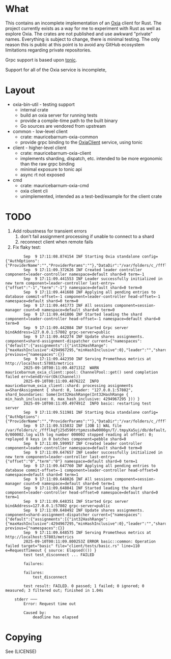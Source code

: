 # What

This contains an incomplete implementation of an [Oxia](https://github.com/oxia-db/oxia) client for Rust.  The project currently exists as a way for me to experiment with Rust as well as explore Oxia.  The crates are not published and use awkward "private" names.  Everything is subject to change, there is minimal testing.  The only reason this is public at this point is to avoid any GitHub ecosystem limitations regarding private repositories.

Grpc support is based upon [tonic](https://github.com/hyperium/tonic).

Support for all of the Oxia service is incomplete,


# Layout

* oxia-bin-util - testing support
    * internal crate
    * build an oxia server for running tests
    * provide a compile-time path to the built binary
    * Go sources are vendored from upstream
* common - low-level client
    * crate: mauricebarnum-oxia-common
    * provide grpc binding to the [OxiaClient](crates/common/proto/client.proto) service, using tonic
* client - higher-level client
    * crate: mauricebarnum-oxia-client
    * implements sharding, dispatch, etc. intended to be more ergonomic than the raw grpc binding
    * minimal exposure to tonic api
    * async rt not exposed
* cmd
    * crate: mauricebarnum-oxia-cmd
    * oxia client cli
    * unimplemented, intended as a test-bed/example for the client crate

# TODO

1. Add robustness for transient errors
   1. don't fail assignment processing if unable to connect to a shard
   1. reconnect client when remote fails
1. Fix flaky test:
```
        Sep  9 17:11:08.874154 INF Starting Oxia standalone config={"AuthOptions":{"ProviderName":"","ProviderParams":""},"DataDir":"/var/folders/c_/ffflkqfj25d590trtpmzss0w0000gn/T/.tmpyXa5uj/db","DbBlockCacheMB":100,"InternalServerTLS":null,"InternalServiceAddr":"","MetricsServiceAddr":"127.0.0.1:57803","NotificationsEnabled":true,"NotificationsRetentionTime":3600000000000,"NumShards":1,"PeerTLS":null,"PublicServiceAddr":"127.0.0.1:57802","ServerTLS":null,"WalDir":"/var/folders/c_/ffflkqfj25d590trtpmzss0w0000gn/T/.tmpyXa5uj/wal","WalRetentionTime":3600000000000,"WalSyncData":true}
        Sep  9 17:11:09.372626 INF Created leader controller component=leader-controller namespace=default shard=0 term=-1
        Sep  9 17:11:09.441553 INF Leader successfully initialized in new term component=leader-controller last-entry={"offset":"-1","term":"-1"} namespace=default shard=0 term=0
        Sep  9 17:11:09.441688 INF Applying all pending entries to database commit-offset=-1 component=leader-controller head-offset=-1 namespace=default shard=0 term=0
        Sep  9 17:11:09.441773 INF All sessions component=session-manager count=0 namespace=default shard=0 term=0
        Sep  9 17:11:09.441806 INF Started leading the shard component=leader-controller head-offset=-1 namespace=default shard=0 term=0
        Sep  9 17:11:09.442084 INF Started Grpc server bindAddress=127.0.0.1:57802 grpc-server=public
        Sep  9 17:11:09.442274 INF Update shares assignments. component=shard-assignment-dispatcher current={"namespaces":{"default":{"assignments":[{"int32HashRange":{"maxHashInclusive":4294967295,"minHashInclusive":0},"leader":"","shard":"0"}],"shardKeyRouter":"XXHASH3"}}} previous={"namespaces":{}}
        Sep  9 17:11:09.442350 INF Serving Prometheus metrics at http://localhost:57803/metrics
        2025-09-10T00:11:09.487131Z  WARN mauricebarnum_oxia_client::pool: ChannelPool::get() send completion failed err=SendError(Ok(Channel))
        2025-09-10T00:11:09.487622Z  INFO mauricebarnum_oxia_client::shard: processing assignments a=ShardAssignment { shard: 0, leader: "127.0.0.1:57802", shard_boundaries: Some(Int32HashRange(Int32HashRange { min_hash_inclusive: 0, max_hash_inclusive: 4294967295 })) }
        2025-09-10T00:11:09.497491Z  INFO basic: restarting test server
        Sep  9 17:11:09.511981 INF Starting Oxia standalone config={"AuthOptions":{"ProviderName":"","ProviderParams":""},"DataDir":"/var/folders/c_/ffflkqfj25d590trtpmzss0w0000gn/T/.tmpyXa5uj/db","DbBlockCacheMB":100,"InternalServerTLS":null,"InternalServiceAddr":"","MetricsServiceAddr":"127.0.0.1:57803","NotificationsEnabled":true,"NotificationsRetentionTime":3600000000000,"NumShards":1,"PeerTLS":null,"PublicServiceAddr":"127.0.0.1:57802","ServerTLS":null,"WalDir":"/var/folders/c_/ffflkqfj25d590trtpmzss0w0000gn/T/.tmpyXa5uj/wal","WalRetentionTime":3600000000000,"WalSyncData":true}
        Sep  9 17:11:09.515032 INF [JOB 1] WAL file /var/folders/c_/ffflkqfj25d590trtpmzss0w0000gn/T/.tmpyXa5uj/db/default/shard-0/000002.log with log number 000002 stopped reading at offset: 0; replayed 0 keys in 0 batches component=pebble shard=0
        Sep  9 17:11:09.599957 INF Created leader controller component=leader-controller namespace=default shard=0 term=0
        Sep  9 17:11:09.647657 INF Leader successfully initialized in new term component=leader-controller last-entry={"offset":"0","term":"0"} namespace=default shard=0 term=1
        Sep  9 17:11:09.647760 INF Applying all pending entries to database commit-offset=-1 component=leader-controller head-offset=0 namespace=default shard=0 term=1
        Sep  9 17:11:09.648026 INF All sessions component=session-manager count=0 namespace=default shard=0 term=1
        Sep  9 17:11:09.648041 INF Started leading the shard component=leader-controller head-offset=0 namespace=default shard=0 term=1
        Sep  9 17:11:09.648351 INF Started Grpc server bindAddress=127.0.0.1:57802 grpc-server=public
        Sep  9 17:11:09.648492 INF Update shares assignments. component=shard-assignment-dispatcher current={"namespaces":{"default":{"assignments":[{"int32HashRange":{"maxHashInclusive":4294967295,"minHashInclusive":0},"leader":"","shard":"0"}],"shardKeyRouter":"XXHASH3"}}} previous={"namespaces":{}}
        Sep  9 17:11:09.648575 INF Serving Prometheus metrics at http://localhost:57803/metrics
        2025-09-10T00:11:09.800253Z ERROR basic::common: Operation failed target="basic" file="client/tests/basic.rs" line=110 e=RequestTimeout { source: Elapsed(()) }
        test test_disconnect ... FAILED

        failures:

        failures:
            test_disconnect

        test result: FAILED. 0 passed; 1 failed; 0 ignored; 0 measured; 3 filtered out; finished in 1.04s

    stderr ───
        Error: Request time out

        Caused by:
            deadline has elapsed

```

# Copying

See (LICENSE)  

